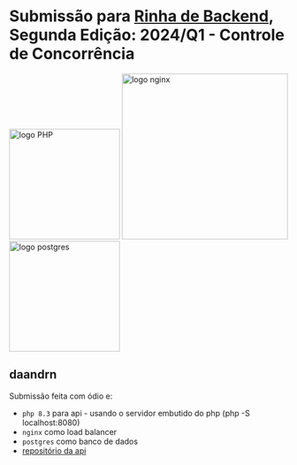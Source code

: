 # Submissão para [Rinha de Backend](https://github.com/zanfranceschi/rinha-de-backend-2024-q1.git), Segunda Edição: 2024/Q1 - Controle de Concorrência


<img src="https://upload.wikimedia.org/wikipedia/commons/2/27/PHP-logo.svg" alt="logo PHP" width="200" height="auto">
<img src="https://upload.wikimedia.org/wikipedia/commons/c/c5/Nginx_logo.svg" alt="logo nginx" width="300" height="auto">
<br />
<img src="https://upload.wikimedia.org/wikipedia/commons/2/29/Postgresql_elephant.svg" alt="logo postgres" width="200" height="auto">


## daandrn
Submissão feita com ódio e:
- `php 8.3` para api - usando o servidor embutido do php (php -S localhost:8080)
- `nginx` como load balancer
- `postgres` como banco de dados
- [repositório da api](https://github.com/Daandrn/rinha-2024-q1)
